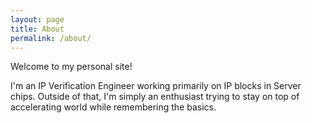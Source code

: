 ```yaml
---
layout: page
title: About
permalink: /about/
---
```


Welcome to my personal site! 

I'm an IP Verification Engineer working primarily on IP blocks in Server chips.
Outside of that, I'm simply an enthusiast trying to stay on top of accelerating world while remembering the basics. 
